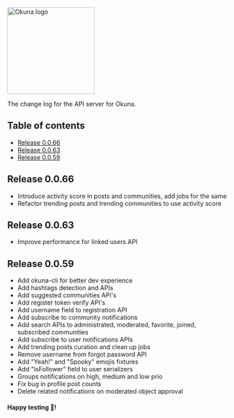 <img alt="Okuna logo" src="https://i.snag.gy/FAgp8K.jpg" width="200">

The change log for the API server for Okuna.

## Table of contents

- [Release 0.0.66](#release-0.0.66)
- [Release 0.0.63](#release-0.0.63)
- [Release 0.0.59](#release-0.0.59)


## Release 0.0.66

- Introduce activity score in posts and communities, add jobs for the same
- Refactor trending posts and trending communities to use activity score


## Release 0.0.63

- Improve performance for linked users API

## Release 0.0.59

- Add okuna-cli for better dev experience
- Add hashtags detection and APIs
- Add suggested communities API's
- Add register token verify API's
- Add username field to registration API
- Add subscribe to community notifications
- Add search APIs to administrated, moderated, favorite, joined, subscribed
  communities
- Add subscribe to user notifications APIs
- Add trending posts curation and clean up jobs
- Remove username from forgot password API
- Add "Yeah!" and "Spooky" emojis fixtures
- Add "IsFollower" field to user serializers
- Groups notifications on high, medium and low prio
- Fix bug in profile post counts
- Delete related notifications on moderated object approval

#### Happy testing 🎉!